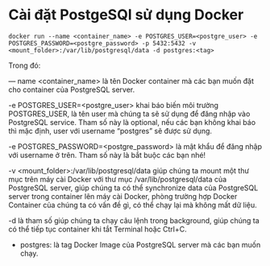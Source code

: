 # Cài đặt PostgeSQl sử dụng Docker

```
docker run --name <container_name> -e POSTGRES_USER=<postgre_user> -e POSTGRES_PASSWORD=<postgre_password> -p 5432:5432 -v <mount_folder>:/var/lib/postgresql/data -d postgres:<tag>
```

Trong đó:

— name <container_name> là tên Docker container mà các bạn muốn đặt cho container của PostgreSQL server.

-e POSTGRES_USER=<postgre_user> khai báo biến môi trường POSTGRES_USER, là tên user mà chúng ta sẽ sử dụng để đăng nhập vào PostgreSQL service. Tham số này là optional, nếu các bạn không khai báo thì mặc định, user với username “postgres” sẽ được sử dụng.

-e POSTGRES_PASSWORD=<postgre_password> là mật khẩu để đăng nhập với username ở trên. Tham số này là bắt buộc các bạn nhé!

-v <mount_folder>:/var/lib/postgresql/data giúp chúng ta mount một thư mục trên máy cài Docker với thư mục /var/lib/postgresql/data của PostgreSQL server, giúp chúng ta có thể synchronize data của PostgreSQL server trong container lên máy cài Docker, phòng trường hợp Docker Container của chúng ta có vấn đề gì, có thể chạy lại mà không mất dữ liệu.

-d là tham số giúp chúng ta chạy câu lệnh trong background, giúp chúng ta có thể tiếp tục container khi tắt Terminal hoặc Ctrl+C.

- postgres:<tag> là tag Docker Image của PostgreSQL server mà các bạn muốn chạy.



